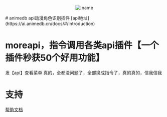 
</div>

<div align="center">

![:name](https://count.getloli.com/@moreapi?name=moreapi&theme=capoo-2&padding=10&offset=0&align=center&scale=1&pixelated=1&darkmode=auto)

</div>
# animedb api动漫角色识别插件
[api地址](https://ai.animedb.cn/docs/#/introduction)

# moreapi，指令调用各类api插件【一个插件秒获50个好用功能】
发【api】查看菜单
真的，全都没问题了，全部换成指令了，真的真的，信我信我

# 支持
[帮助文档](https://astrbot.soulter.top/center/docs/%E5%BC%80%E5%8F%91/%E6%8F%92%E4%BB%B6%E5%BC%80%E5%8F%91/
)
